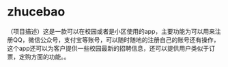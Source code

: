# zhucebao
（项目描述）这是一款可以在校园或者是小区使用的app，主要功能为可以用来注册QQ，微信公众号，支付宝等账号，可以随时随地的注册自己的账号还有操作，这个app还可以为客户提供一些校园最新的招聘信息，还可以提供用户类似于订票，定购方面的功能。。
